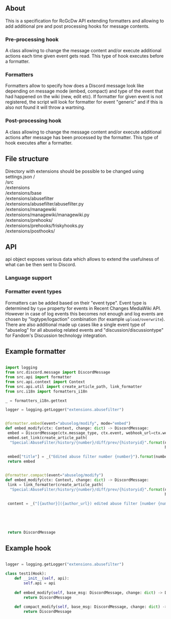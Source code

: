 ## About
This is a specification for RcGcDw API extending formatters and allowing to add additional pre and post processing hooks for message contents.

### Pre-processing hook
A class allowing to change the message content and/or execute additional actions each time given event gets read. This type of hook executes before a formatter.

### Formatters
Formatters allow to specify how does a Discord message look like depending on message mode (embed, compact) and type of the event that had happened on the wiki (new, edit etc).
If formatter for given event is not registered, the script will look for formatter for event "generic" and if this is also not found it will throw a wartning.

### Post-processing hook
A class allowing to change the message content and/or execute additional actions after message has been processed by the formatter. This type of hook executes after a formatter.

## File structure
Directory with extensions should be possible to be changed using settings.json
/    
 /src   
 /extensions   
 /extensions/base   
 /extensions/abusefilter    
  /extensions/abusefilter/abusefilter.py   
 /extensions/managewiki   
  /extensions/managewiki/managewiki.py   
 /extensions/prehooks/   
  /extensions/prehooks/friskyhooks.py   
 /extensions/posthooks/   

## API
api object exposes various data which allows to extend the usefulness of what can be then sent to Discord.

### Language support



### Formatter event types
Formatters can be added based on their "event type". Event type is determined by `type` property for events in Recent Changes MediaWiki API. However in case of log events this becomes not enough and log events are chosen by "logtype/logaction" combination (for example `upload/overwrite`).
There are also additional made up cases like a single event type of "abuselog" for all abuselog related events and "discussion/discussiontype" for Fandom's Discussion technology integration.


## Example formatter

```python

import logging
from src.discord.message import DiscordMessage
from src.api import formatter
from src.api.context import Context
from src.api.util import create_article_path, link_formatter
from src.i18n import formatters_i18n

_ = formatters_i18n.gettext

logger = logging.getLogger("extensions.abusefilter")


@formatter.embed(event="abuselog/modify", mode="embed")
def embed_modify(ctx: Context, change: dict) -> DiscordMessage:
 embed = DiscordMessage(ctx.message_type, ctx.event, webhook_url=ctx.webhook_url)
 embed.set_link(create_article_path(
  "Special:AbuseFilter/history/{number}/diff/prev/{historyid}".format(number=change["logparams"]['newId'],
                                                                      historyid=change["logparams"][
                                                                       "historyId"])))
 embed["title"] = _("Edited abuse filter number {number}").format(number=change["logparams"]['newId'])
 return embed


@formatter.compact(event="abuselog/modify")
def embed_modify(ctx: Context, change: dict) -> DiscordMessage:
 link = link_formatter(create_article_path(
  "Special:AbuseFilter/history/{number}/diff/prev/{historyid}".format(number=change["logparams"]['newId'],
                                                                      historyid=change["logparams"][
                                                                       "historyId"])))
 content = _("[{author}]({author_url}) edited abuse filter [number {number}]({filter_url})").format(author=author,
                                                                                                    author_url=author_url,
                                                                                                    number=change[
                                                                                                     "logparams"][
                                                                                                     'newId'],
                                                                                                    filter_url=link)
 return DiscordMessage

```

## Example hook
```python

logger = logging.getLogger("extensions.abusefilter")

class test1(Hook):
	def __init__(self, api):
		self.api = api
		
	def embed_modify(self, base_msg: DiscordMessage, change: dict) -> DiscordMessage:
		return DiscordMessage
		
	def compact_modify(self, base_msg: DiscordMessage, change: dict) -> DiscordMessage:
		return DiscordMessage

```